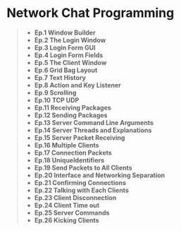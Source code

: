 # **Network Chat Programming**

> - **Ep.1 Window Builder**
> - **Ep.2 The Login Window**
> - **Ep.3 Login Form GUI**
> - **Ep.4 Login Form Fields**
> - **Ep.5 The Client Window**
> - **Ep.6 Grid Bag Layout**
> - **Ep.7 Text History**
> - **Ep.8 Action and Key Listener**
> - **Ep.9 Scrolling**
> - **Ep.10 TCP UDP**
> - **Ep.11 Receiving Packages**
> - **Ep.12 Sending Packages**
> - **Ep.13 Server Command Line Arguments**
> - **Ep.14 Server Threads and Explanations**
> - **Ep.15 Server Packet Receiving**
> - **Ep.16 Multiple Clients**
> - **Ep.17 Connection Packets**
> - **Ep.18 UniqueIdentifiers**
> - **Ep.19 Send Packets to All Clients**
> - **Ep.20 Interface and Networking Separation**
> - **Ep.21 Confirming Connections**
> - **Ep.22 Talking with Each Clients**
> - **Ep.23 Client Disconnection**
> - **Ep.24 Client Time out**
> - **Ep.25 Server Commands**
> - **Ep.26 Kicking Clients**